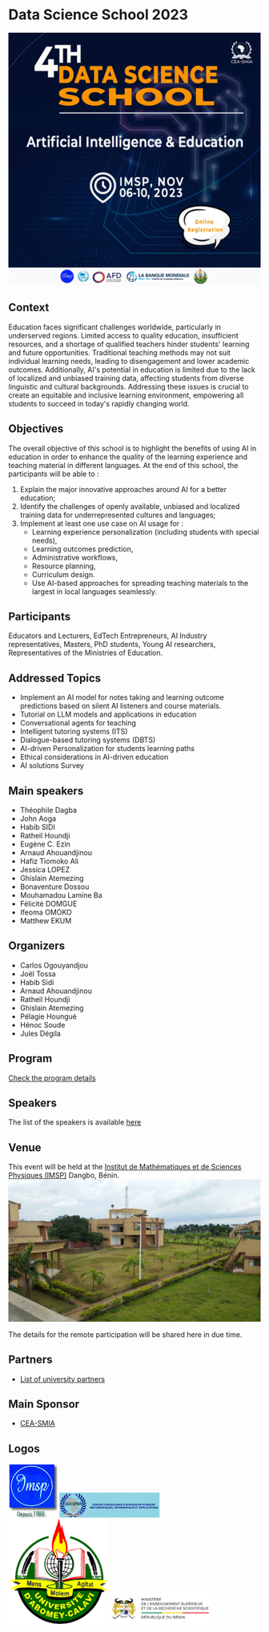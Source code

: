 Data Science School 2023 
=============================

![Banner DSS 2022 ](docs/img/bannerDSS2023.jpg)
## Context
Education faces significant challenges worldwide, particularly in underserved regions. Limited access to quality education, insufficient resources, and a shortage of qualified teachers hinder students' learning and future opportunities. Traditional teaching methods may not suit individual learning needs, leading to disengagement and lower academic outcomes. Additionally, AI's potential in education is limited due to the lack of localized and unbiased training data, affecting students from diverse linguistic and cultural backgrounds. Addressing these issues is crucial to create an equitable and inclusive learning environment, empowering all students to succeed in today's rapidly changing world.

## Objectives

The overall objective of this school is to highlight the benefits of using AI in education in order to enhance the quality of the learning experience and teaching material in different  languages. 
At the end of this school, the participants will be able to :
1. Explain the major innovative approaches around AI for a better education;
2. Identify the challenges of openly available, unbiased and localized training data for underrepresented cultures and languages;
3. Implement at least one use case on AI usage for :
    - Learning experience personalization (including students with special needs),
    - Learning outcomes prediction, 
    - Administrative workflows, 
    - Resource planning, 
    - Curriculum design.
    - Use AI-based approaches for spreading teaching materials to the largest in local languages seamlessly.




## Participants
Educators and Lecturers, EdTech Entrepreneurs, AI Industry representatives, Masters, PhD students, Young AI researchers, Representatives of the Ministries of Education.


## Addressed Topics

- Implement an AI model for notes taking and learning outcome predictions based on silent AI listeners and course materials.  
- Tutorial on LLM models and applications in education
- Conversational agents for teaching 
- Intelligent tutoring systems (ITS)
- Dialogue-based tutoring systems (DBTS)
- AI-driven Personalization for students learning paths
- Ethical considerations in AI-driven education
- AI solutions Survey


## Main speakers
- Théophile Dagba
- John Aoga
- Habib SIDI
- Ratheil Houndji
- Eugène C. Ezin 
- Arnaud Ahouandjinou
- Hafiz Tiomoko Ali
- Jessica LOPEZ
- Ghislain  Atemezing
- Bonaventure Dossou
- Mouhamadou Lamine Ba
- Félicité DOMGUE
- Ifeoma OMOKO
- Matthew EKUM


## Organizers
- Carlos Ogouyandjou
- Joël Tossa
- Habib Sidi
- Arnaud Ahouandjinou
- Ratheil Houndji
- Ghislain  Atemezing
- Pélagie Hounguè
- Hénoc Soude
- Jules Dégila
 
  


## Program

[Check the program details](docs/program.md)


## Speakers

The list of the speakers is available [here](docs/speakers.md)


## Venue

This event will be held at the [Institut de Mathématiques et de Sciences Physiques (IMSP)](http://www.imsp-benin.com/home/) Dangbo, Bénin.
![IMSP image](docs/img/IMSP-image.jpeg)

The details for the remote participation will be shared here in due time.

## Partners

- [List of university partners](partners.md)


## Main Sponsor
- [CEA-SMIA](https://ceasma-benin.org/)
  

## Logos

![IMSP](docs/img/logoimsp.png)
<img src="docs/img/logo_ceasma_fr.png" alt="CEA-SMIA" width="200"/>
<img src="docs/img/logo-calavi.png" alt="Université Calavi" width="200"/>
<img src="docs/img/logo-minsupBenin.png" alt="MinSup Bénin" width="200"/>




